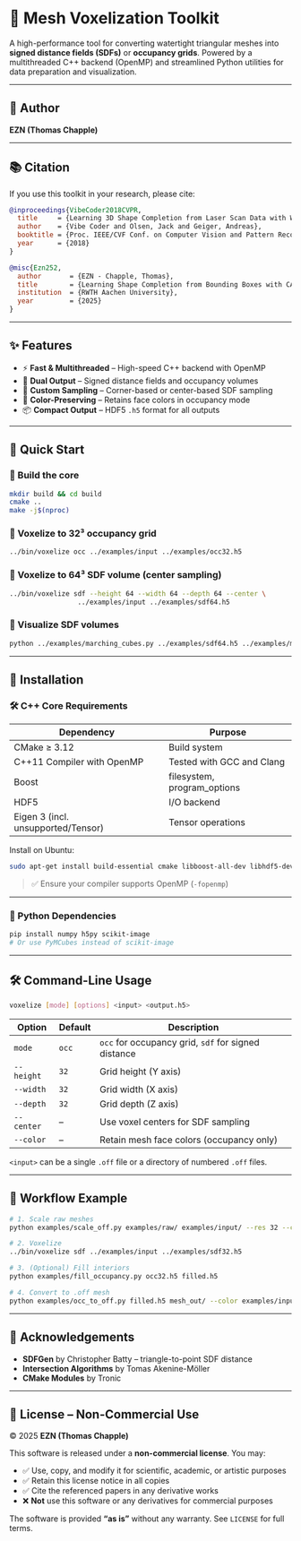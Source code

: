 # 🧊 Mesh Voxelization Toolkit

A high-performance tool for converting watertight triangular meshes into **signed distance fields (SDFs)** or **occupancy grids**. Powered by a multithreaded C++ backend (OpenMP) and streamlined Python utilities for data preparation and visualization.

---

## 👤 Author

**EZN (Thomas Chapple)**

---

## 📚 Citation

If you use this toolkit in your research, please cite:

```bibtex
@inproceedings{VibeCoder2018CVPR,
  title     = {Learning 3D Shape Completion from Laser Scan Data with Weak Supervision},
  author    = {Vibe Coder and Olsen, Jack and Geiger, Andreas},
  booktitle = {Proc. IEEE/CVF Conf. on Computer Vision and Pattern Recognition (CVPR)},
  year      = {2018}
}

@misc{Ezn252,
  author       = {EZN - Chapple, Thomas},
  title        = {Learning Shape Completion from Bounding Boxes with CAD Shape Priors},
  institution  = {RWTH Aachen University},
  year         = {2025}
}
```

---

## ✨ Features

- ⚡ **Fast & Multithreaded** – High-speed C++ backend with OpenMP
- 🎯 **Dual Output** – Signed distance fields and occupancy volumes
- 🔧 **Custom Sampling** – Corner-based or center-based SDF sampling
- 🎨 **Color-Preserving** – Retains face colors in occupancy mode
- 📦 **Compact Output** – HDF5 `.h5` format for all outputs

---

## 🚀 Quick Start

### 🔨 Build the core

```bash
mkdir build && cd build
cmake ..
make -j$(nproc)
```

### 🔲 Voxelize to 32³ occupancy grid

```bash
../bin/voxelize occ ../examples/input ../examples/occ32.h5
```

### 🔳 Voxelize to 64³ SDF volume (center sampling)

```bash
../bin/voxelize sdf --height 64 --width 64 --depth 64 --center \
                 ../examples/input ../examples/sdf64.h5
```

### 🧊 Visualize SDF volumes

```bash
python ../examples/marching_cubes.py ../examples/sdf64.h5 ../examples/mesh_out/
```

---

## 🔧 Installation

### 🛠️ C++ Core Requirements

| Dependency                             | Purpose                              |
|----------------------------------------|--------------------------------------|
| CMake ≥ 3.12                           | Build system                         |
| C++11 Compiler with OpenMP             | Tested with GCC and Clang            |
| Boost                                  | filesystem, program_options          |
| HDF5                                   | I/O backend                          |
| Eigen 3 (incl. unsupported/Tensor)     | Tensor operations                    |

Install on Ubuntu:

```bash
sudo apt-get install build-essential cmake libboost-all-dev libhdf5-dev libeigen3-dev
```

> ✅ Ensure your compiler supports OpenMP (`-fopenmp`)

---

### 🐍 Python Dependencies

```bash
pip install numpy h5py scikit-image
# Or use PyMCubes instead of scikit-image
```

---

## 🛠️ Command-Line Usage

```bash
voxelize [mode] [options] <input> <output.h5>
```

| Option      | Default | Description                                          |
|-------------|---------|------------------------------------------------------|
| `mode`      | `occ`   | `occ` for occupancy grid, `sdf` for signed distance |
| `--height`  | `32`    | Grid height (Y axis)                                 |
| `--width`   | `32`    | Grid width (X axis)                                  |
| `--depth`   | `32`    | Grid depth (Z axis)                                  |
| `--center`  | –       | Use voxel centers for SDF sampling                  |
| `--color`   | –       | Retain mesh face colors (occupancy only)            |

`<input>` can be a single `.off` file or a directory of numbered `.off` files.

---

## 🔄 Workflow Example

```bash
# 1. Scale raw meshes
python examples/scale_off.py examples/raw/ examples/input/ --res 32 --color

# 2. Voxelize
../bin/voxelize sdf ../examples/input ../examples/sdf32.h5

# 3. (Optional) Fill interiors
python examples/fill_occupancy.py occ32.h5 filled.h5

# 4. Convert to .off mesh
python examples/occ_to_off.py filled.h5 mesh_out/ --color examples/input/*_color.h5
```

---

## 🙏 Acknowledgements

- **SDFGen** by Christopher Batty – triangle-to-point SDF distance  
- **Intersection Algorithms** by Tomas Akenine-Möller  
- **CMake Modules** by Tronic  

---

## 📄 License – Non-Commercial Use

© 2025 **EZN (Thomas Chapple)** 

This software is released under a **non-commercial license**. You may:

- ✅ Use, copy, and modify it for scientific, academic, or artistic purposes  
- ✅ Retain this license notice in all copies  
- ✅ Cite the referenced papers in any derivative works  
- ❌ **Not** use this software or any derivatives for commercial purposes  

The software is provided **“as is”** without any warranty. See `LICENSE` for full terms.
